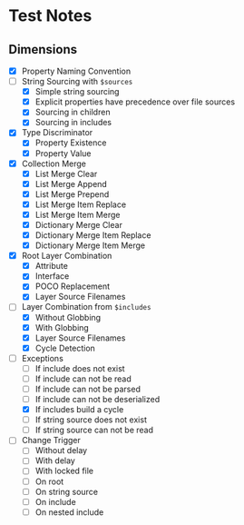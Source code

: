 # Test Notes

## Dimensions

- [X] Property Naming Convention
- [ ] String Sourcing with `$sources`
    + [X] Simple string sourcing
    + [X] Explicit properties have precedence over file sources
    + [X] Sourcing in children
    + [X] Sourcing in includes
- [X] Type Discriminator
    + [X] Property Existence
    + [X] Property Value
- [X] Collection Merge
    + [X] List Merge Clear
    + [X] List Merge Append
    + [X] List Merge Prepend
    + [X] List Merge Item Replace
    + [X] List Merge Item Merge
    + [X] Dictionary Merge Clear
    + [X] Dictionary Merge Item Replace
    + [X] Dictionary Merge Item Merge
- [X] Root Layer Combination
    + [X] Attribute
    + [X] Interface
    + [X] POCO Replacement
    + [X] Layer Source Filenames
- [ ] Layer Combination from `$includes`
    + [X] Without Globbing
    + [X] With Globbing
    + [X] Layer Source Filenames
    + [X] Cycle Detection
- [ ] Exceptions
    + [ ] If include does not exist
    + [ ] If include can not be read
    + [ ] If include can not be parsed
    + [ ] If include can not be deserialized
    + [X] If includes build a cycle
    + [ ] If string source does not exist
    + [ ] If string source can not be read
- [ ] Change Trigger
    + [ ] Without delay
    + [ ] With delay
    + [ ] With locked file
    + [ ] On root
    + [ ] On string source
    + [ ] On include
    + [ ] On nested include

